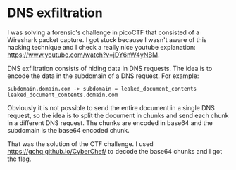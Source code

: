 # DNS exfiltration
I was solving a forensic's challenge in picoCTF that consisted of a Wireshark packet capture. I got stuck because I wasn't aware of this hacking technique and I check a really nice youtube explanation: https://www.youtube.com/watch?v=jDY6nW4yNBM.

DNS exfiltration consists of hiding data in DNS requests. The idea is to encode the data in the subdomain of a DNS request. For example:
```
subdomain.domain.com -> subdomain = leaked_document_contents
leaked_document_contents.domain.com
```

Obviously it is not possible to send the entire document in a single DNS request, so the idea is to split the document in chunks and send each chunk in a different DNS request. The chunks are encoded in base64 and the subdomain is the base64 encoded chunk.

That was the solution of the CTF challenge. I used https://gchq.github.io/CyberChef/ to decode the base64 chunks and I got the flag.